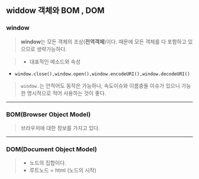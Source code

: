 ## widdow 객체와 BOM , DOM


### window
> **window**는 모든 객체의 조상(**전역객체**)이다. 때문에 모든 객체를 다 포함하고 있으므로 생략가능하다.

> - 대표적인 메소드와 속성  
 - `window.close(),window.open(),window.encodeURI(),window.decodeURI()`
> `window.`는 안적어도 동작은 가능하나, 속도이슈와 이름충돌 이슈가 있으니 가능한 명시적으로 적어 사용하는 것이 좋다.


----------------

### BOM(Browser Object Model) 

> 브라우저에 대한 정보를 가지고 있다.

-------

### DOM(Document Object Model)

> - 노드의 집합이다.
> - 루트노드 = html (노드의 시작)
